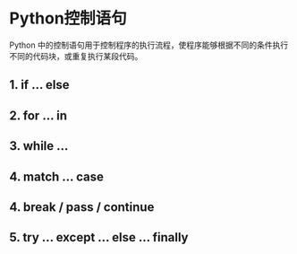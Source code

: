 # Python控制语句

Python 中的控制语句用于控制程序的执行流程，使程序能够根据不同的条件执行不同的代码块，或重复执行某段代码。

## 1. if ... else

## 2. for ... in

## 3. while ...

## 4. match ... case

## 4. break / pass / continue

## 5. try ... except ... else ... finally

